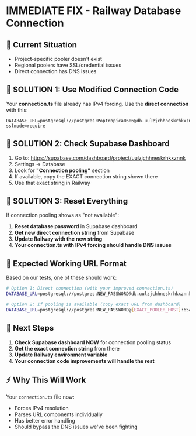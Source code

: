 # IMMEDIATE FIX - Railway Database Connection

## 🎯 Current Situation

- Project-specific pooler doesn't exist
- Regional poolers have SSL/credential issues
- Direct connection has DNS issues

## 🔧 SOLUTION 1: Use Modified Connection Code

Your **connection.ts** file already has IPv4 forcing. Use the **direct connection** with this:

```
DATABASE_URL=postgresql://postgres:Poptropica0606@db.uulzjchhneskrhkxznnk.supabase.co:5432/postgres?sslmode=require
```

## 🔧 SOLUTION 2: Check Supabase Dashboard

1. Go to: https://supabase.com/dashboard/project/uulzjchhneskrhkxznnk
2. Settings → Database
3. Look for **"Connection pooling"** section
4. If available, copy the EXACT connection string shown there
5. Use that exact string in Railway

## 🔧 SOLUTION 3: Reset Everything

If connection pooling shows as "not available":

1. **Reset database password** in Supabase dashboard
2. **Get new direct connection string** from Supabase
3. **Update Railway with the new string**
4. **Your connection.ts with IPv4 forcing should handle DNS issues**

## 🚀 Expected Working URL Format

Based on our tests, one of these should work:

```bash
# Option 1: Direct connection (with your improved connection.ts)
DATABASE_URL=postgresql://postgres:NEW_PASSWORD@db.uulzjchhneskrhkxznnk.supabase.co:5432/postgres?sslmode=require

# Option 2: If pooling is available (copy exact URL from dashboard)
DATABASE_URL=postgresql://postgres:NEW_PASSWORD@[EXACT_POOLER_HOST]:6543/postgres?sslmode=require
```

## 🎯 Next Steps

1. **Check Supabase dashboard NOW** for connection pooling status
2. **Get the exact connection string** from there
3. **Update Railway environment variable**
4. **Your connection code improvements will handle the rest**

## ⚡ Why This Will Work

Your `connection.ts` file now:

- Forces IPv4 resolution
- Parses URL components individually
- Has better error handling
- Should bypass the DNS issues we've been fighting
